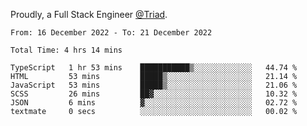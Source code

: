 Proudly, a Full Stack Engineer [@Triad](https://github.com/Triad-Behavioral-Health).
<!--START_SECTION:waka-->

```text
From: 16 December 2022 - To: 21 December 2022

Total Time: 4 hrs 14 mins

TypeScript   1 hr 53 mins    ███████████▒░░░░░░░░░░░░░   44.74 %
HTML         53 mins         █████▒░░░░░░░░░░░░░░░░░░░   21.14 %
JavaScript   53 mins         █████▒░░░░░░░░░░░░░░░░░░░   21.06 %
SCSS         26 mins         ██▓░░░░░░░░░░░░░░░░░░░░░░   10.32 %
JSON         6 mins          ▓░░░░░░░░░░░░░░░░░░░░░░░░   02.72 %
textmate     0 secs          ░░░░░░░░░░░░░░░░░░░░░░░░░   00.02 %
```

<!--END_SECTION:waka-->
